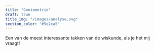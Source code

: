 ```yaml
---
title: "Goniometrie"
draft: true
title_img: "/images/analyse.svg"
section_color: "#5e2ca5"
---
```

Een van de meest interessante takken van de wiskunde, als je het mij vraagt!
